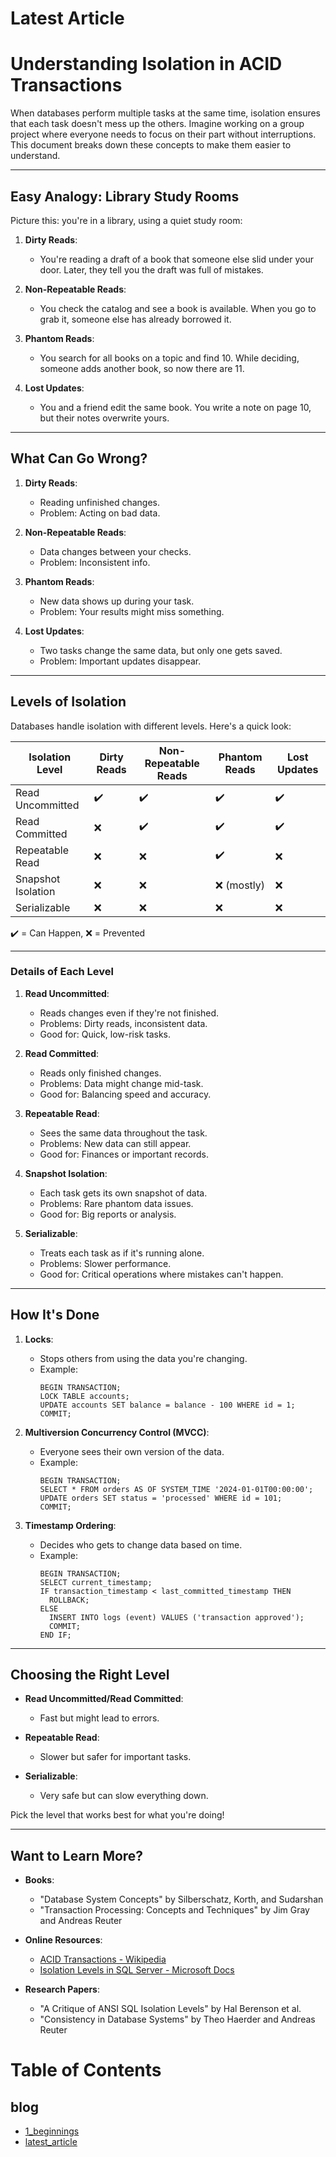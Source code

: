 # Latest Article

# Understanding Isolation in ACID Transactions

When databases perform multiple tasks at the same time, isolation ensures that each task doesn't mess up the others. Imagine working on a group project where everyone needs to focus on their part without interruptions. This document breaks down these concepts to make them easier to understand.

---

## **Easy Analogy: Library Study Rooms**

Picture this: you're in a library, using a quiet study room:

1. **Dirty Reads**:
   - You're reading a draft of a book that someone else slid under your door. Later, they tell you the draft was full of mistakes.

2. **Non-Repeatable Reads**:
   - You check the catalog and see a book is available. When you go to grab it, someone else has already borrowed it.

3. **Phantom Reads**:
   - You search for all books on a topic and find 10. While deciding, someone adds another book, so now there are 11.

4. **Lost Updates**:
   - You and a friend edit the same book. You write a note on page 10, but their notes overwrite yours.

---

## **What Can Go Wrong?**

1. **Dirty Reads**:
   - Reading unfinished changes.
   - Problem: Acting on bad data.

2. **Non-Repeatable Reads**:
   - Data changes between your checks.
   - Problem: Inconsistent info.

3. **Phantom Reads**:
   - New data shows up during your task.
   - Problem: Your results might miss something.

4. **Lost Updates**:
   - Two tasks change the same data, but only one gets saved.
   - Problem: Important updates disappear.

---

## **Levels of Isolation**

Databases handle isolation with different levels. Here's a quick look:

| Isolation Level    | Dirty Reads | Non-Repeatable Reads | Phantom Reads | Lost Updates |
| ------------------ | ----------- | -------------------- | ------------- | ------------ |
| Read Uncommitted   | ✔️          | ✔️                   | ✔️            | ✔️           |
| Read Committed     | ❌          | ✔️                   | ✔️            | ✔️           |
| Repeatable Read    | ❌          | ❌                   | ✔️            | ❌           |
| Snapshot Isolation | ❌          | ❌                   | ❌ (mostly)   | ❌           |
| Serializable       | ❌          | ❌                   | ❌            | ❌           |

✔️ = Can Happen, ❌ = Prevented

---

### **Details of Each Level**

1. **Read Uncommitted**:
   - Reads changes even if they're not finished.
   - Problems: Dirty reads, inconsistent data.
   - Good for: Quick, low-risk tasks.

2. **Read Committed**:
   - Reads only finished changes.
   - Problems: Data might change mid-task.
   - Good for: Balancing speed and accuracy.

3. **Repeatable Read**:
   - Sees the same data throughout the task.
   - Problems: New data can still appear.
   - Good for: Finances or important records.

4. **Snapshot Isolation**:
   - Each task gets its own snapshot of data.
   - Problems: Rare phantom data issues.
   - Good for: Big reports or analysis.

5. **Serializable**:
   - Treats each task as if it's running alone.
   - Problems: Slower performance.
   - Good for: Critical operations where mistakes can't happen.

---

## **How It's Done**

1. **Locks**:
   - Stops others from using the data you're changing.
   - Example:
     ```
     BEGIN TRANSACTION;
     LOCK TABLE accounts;
     UPDATE accounts SET balance = balance - 100 WHERE id = 1;
     COMMIT;
     ```

2. **Multiversion Concurrency Control (MVCC)**:
   - Everyone sees their own version of the data.
   - Example:
     ```
     BEGIN TRANSACTION;
     SELECT * FROM orders AS OF SYSTEM_TIME '2024-01-01T00:00:00';
     UPDATE orders SET status = 'processed' WHERE id = 101;
     COMMIT;
     ```

3. **Timestamp Ordering**:
   - Decides who gets to change data based on time.
   - Example:
     ```
     BEGIN TRANSACTION;
     SELECT current_timestamp;
     IF transaction_timestamp < last_committed_timestamp THEN
       ROLLBACK;
     ELSE
       INSERT INTO logs (event) VALUES ('transaction approved');
       COMMIT;
     END IF;
     ```

---

## **Choosing the Right Level**

- **Read Uncommitted/Read Committed**:
   - Fast but might lead to errors.

- **Repeatable Read**:
   - Slower but safer for important tasks.

- **Serializable**:
   - Very safe but can slow everything down.

Pick the level that works best for what you're doing!

---

## **Want to Learn More?**

- **Books**:
  - "Database System Concepts" by Silberschatz, Korth, and Sudarshan
  - "Transaction Processing: Concepts and Techniques" by Jim Gray and Andreas Reuter

- **Online Resources**:
  - [ACID Transactions - Wikipedia](https://en.wikipedia.org/wiki/ACID)
  - [Isolation Levels in SQL Server - Microsoft Docs](https://learn.microsoft.com/en-us/sql/t-sql/statements/set-transaction-isolation-level-transact-sql)

- **Research Papers**:
  - "A Critique of ANSI SQL Isolation Levels" by Hal Berenson et al.
  - "Consistency in Database Systems" by Theo Haerder and Andreas Reuter



# Table of Contents

## blog
- [1_beginnings](blog/1_beginnings.md)
- [latest_article](blog/latest_article.md)
